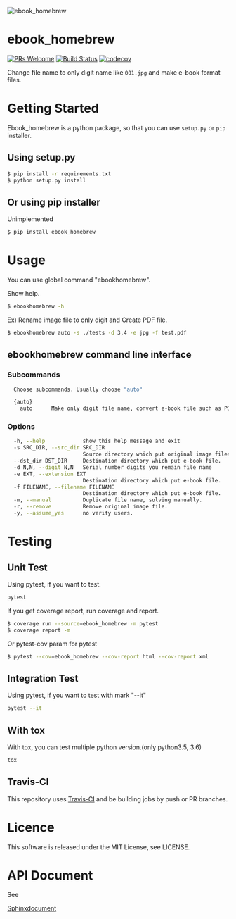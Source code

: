 ![ebook_homebrew](https://raw.githubusercontent.com/tubone24/ebook_homebrew/master/doc_src/bookicon.png
 "ebook_homebrew_icon")


# ebook_homebrew
[![PRs Welcome](https://img.shields.io/badge/PRs-welcome-brightgreen.svg?style=flat-square)](http://makeapullrequest.com)
[![Build Status](https://travis-ci.org/tubone24/ebook_homebrew.svg?branch=master)](https://travis-ci.org/tubone24/ebook_homebrew)
[![codecov](https://codecov.io/gh/tubone24/ebook_homebrew/branch/master/graph/badge.svg)](https://codecov.io/gh/tubone24/ebook_homebrew)

Change file name to only digit name like `001.jpg` and make e-book format files.

# Getting Started
Ebook_homebrew is a python package, so that you can use `setup.py` or `pip` installer.

## Using setup.py
```bash
$ pip install -r requirements.txt
$ python setup.py install
```

## Or using pip installer
Unimplemented
```bash
$ pip install ebook_homebrew
```

# Usage
You can use global command "ebookhomebrew".

Show help.
```bash
$ ebookhomebrew -h
```

Ex) Rename image file to only digit and Create PDF file.

```bash
$ ebookhomebrew auto -s ./tests -d 3,4 -e jpg -f test.pdf
```

## ebookhomebrew command line interface

### Subcommands

```bash
  Choose subcommands. Usually choose "auto"

  {auto}
    auto      Make only digit file name, convert e-book file such as PDF
```
  
### Options
```bash
  -h, --help            show this help message and exit
  -s SRC_DIR, --src_dir SRC_DIR
                        Source directory which put original image files.
  --dst_dir DST_DIR     Destination directory which put e-book file.
  -d N,N, --digit N,N   Serial number digits you remain file name
  -e EXT, --extension EXT
                        Destination directory which put e-book file.
  -f FILENAME, --filename FILENAME
                        Destination directory which put e-book file.
  -m, --manual          Duplicate file name, solving manually.
  -r, --remove          Remove original image file.
  -y, --assume_yes      no verify users.
```

# Testing

## Unit Test
Using pytest, if you want to test.

```bash
pytest
```

If you get coverage report, run coverage and report.

```bash
$ coverage run --source=ebook_homebrew -m pytest
$ coverage report -m
```

Or pytest-cov param for pytest

```bash
$ pytest --cov=ebook_homebrew --cov-report html --cov-report xml
```

## Integration Test
Using pytest, if you want to test with mark "--it"

```bash
pytest --it
```

## With tox
With tox, you can test multiple python version.(only python3.5, 3.6)

```bash
tox
```

## Travis-CI
This repository uses [Travis-CI](https://travis-ci.org/) and be building jobs by push or PR branches.

# Licence
This software is released under the MIT License, see LICENSE.

# API Document
See 

[Sphinxdocument](http://tubone24.github.io/ebook_homebrew/)
